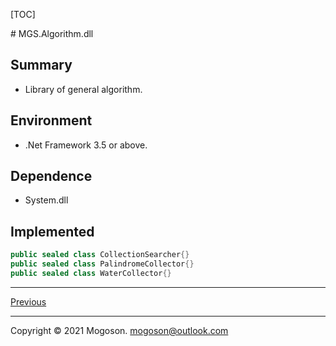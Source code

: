 [TOC]

﻿# MGS.Algorithm.dll

## Summary

- Library of general algorithm.

## Environment

- .Net Framework 3.5 or above.

## Dependence

- System.dll

## Implemented

```C#
public sealed class CollectionSearcher{}
public sealed class PalindromeCollector{}
public sealed class WaterCollector{}
```

------

[Previous](../../README.md)

------

Copyright © 2021 Mogoson.	mogoson@outlook.com